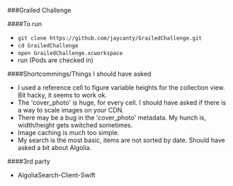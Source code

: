 ###Grailed Challenge

####To run

* `git clone https://github.com/jaycanty/GrailedChallenge.git`
* `cd GrailedChallenge`
* `open GrailedChallenge.xcworkspace`
* run (Pods are checked in)

####Shortcommings/Things I should have asked

* I used a reference cell to figure variable heights for the collection view. Bit hacky, it seems to work ok.
* The 'cover_photo' is huge, for every cell.  I should have asked if there is a way to scale images on your CDN.  
* There may be a bug in the 'cover_photo' metadata.  My hunch is, width/height gets switched sometimes. 
* Image caching is much too simple.
* My search is the most basic, items are not sorted by date. Should have asked a bit about Algolia.  

####3rd party

* AlgoliaSearch-Client-Swift